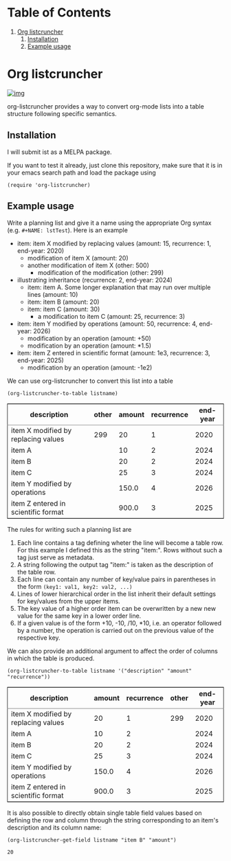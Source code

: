 
# Table of Contents

1.  [Org listcruncher](#org5382e12)
    1.  [Installation](#orgf9da8f9)
    2.  [Example usage](#org7ba79f2)


<a id="org5382e12"></a>

# Org listcruncher

[![img](https://travis-ci.org/dfeich/org-listcruncher.svg?branch=master)](https://travis-ci.org/dfeich/org-listcruncher.svg?branch=master)

org-listcruncher provides a way to convert org-mode lists into
a table structure following specific semantics. 


<a id="orgf9da8f9"></a>

## Installation

I will submit ist as a MELPA package.

If you want to test it already, just clone this repository, make sure that it is
in your emacs search path and load the package using

    (require 'org-listcruncher)


<a id="org7ba79f2"></a>

## Example usage

Write a planning list and give it a name using the appropriate Org syntax (e.g. `#+NAME: lstTest`).
Here is an example

-   item: item X modified by replacing values (amount: 15, recurrence: 1, end-year: 2020)
    -   modification of item X (amount: 20)
    -   another modification of item X (other: 500)
        -   modification of the modification (other: 299)
-   illustrating inheritance (recurrence: 2, end-year: 2024)
    -   item: item A. Some longer explanation that may run over
        multiple lines (amount: 10)
    -   item: item B (amount: 20)
    -   item: item C (amount: 30)
        -   a modification to item C (amount: 25, recurrence: 3)
-   item: item Y modified by operations (amount: 50, recurrence: 4, end-year: 2026)
    -   modification by an operation (amount: +50)
    -   modification by an operation (amount: \*1.5)
-   item: item Z entered in scientific format (amount: 1e3, recurrence: 3, end-year: 2025)
    -   modification by an operation (amount: -1e2)

We can use org-listcruncher to convert this list into a table   

    (org-listcruncher-to-table listname)

<table border="2" cellspacing="0" cellpadding="6" rules="groups" frame="hsides">


<colgroup>
<col  class="org-left" />

<col  class="org-right" />

<col  class="org-right" />

<col  class="org-right" />

<col  class="org-right" />
</colgroup>
<thead>
<tr>
<th scope="col" class="org-left">description</th>
<th scope="col" class="org-right">other</th>
<th scope="col" class="org-right">amount</th>
<th scope="col" class="org-right">recurrence</th>
<th scope="col" class="org-right">end-year</th>
</tr>
</thead>

<tbody>
<tr>
<td class="org-left">item X modified by replacing values</td>
<td class="org-right">299</td>
<td class="org-right">20</td>
<td class="org-right">1</td>
<td class="org-right">2020</td>
</tr>


<tr>
<td class="org-left">item A</td>
<td class="org-right">&#xa0;</td>
<td class="org-right">10</td>
<td class="org-right">2</td>
<td class="org-right">2024</td>
</tr>


<tr>
<td class="org-left">item B</td>
<td class="org-right">&#xa0;</td>
<td class="org-right">20</td>
<td class="org-right">2</td>
<td class="org-right">2024</td>
</tr>


<tr>
<td class="org-left">item C</td>
<td class="org-right">&#xa0;</td>
<td class="org-right">25</td>
<td class="org-right">3</td>
<td class="org-right">2024</td>
</tr>


<tr>
<td class="org-left">item Y modified by operations</td>
<td class="org-right">&#xa0;</td>
<td class="org-right">150.0</td>
<td class="org-right">4</td>
<td class="org-right">2026</td>
</tr>


<tr>
<td class="org-left">item Z entered in scientific format</td>
<td class="org-right">&#xa0;</td>
<td class="org-right">900.0</td>
<td class="org-right">3</td>
<td class="org-right">2025</td>
</tr>
</tbody>
</table>

The rules for writing such a planning list are

1.  Each line contains a tag defining wheter the line will become a table row. For this
    example I defined this as the string "item:". Rows without such a tag just serve as
    metadata.
2.  A string following the output tag "item:" is taken as the description of the table row.
3.  Each line can contain any number of key/value pairs in parentheses in the form
    `(key1: val1, key2: val2, ...)`
4.  Lines of lower hierarchical order in the list inherit their default settings for key/values
    from the upper items.
5.  The key value of a higher order item can be overwritten by a new new value for the same key
    in a lower order line.
6.  If a given value is of the form +10, -10, /10, \*10, i.e. an operator followed by a number,
    the operation is carried out on the previous value of the respective key.

We can also provide an additional argument to affect the order of
columns in which the table is produced.

    (org-listcruncher-to-table listname '("description" "amount" "recurrence"))

<table border="2" cellspacing="0" cellpadding="6" rules="groups" frame="hsides">


<colgroup>
<col  class="org-left" />

<col  class="org-right" />

<col  class="org-right" />

<col  class="org-right" />

<col  class="org-right" />
</colgroup>
<thead>
<tr>
<th scope="col" class="org-left">description</th>
<th scope="col" class="org-right">amount</th>
<th scope="col" class="org-right">recurrence</th>
<th scope="col" class="org-right">other</th>
<th scope="col" class="org-right">end-year</th>
</tr>
</thead>

<tbody>
<tr>
<td class="org-left">item X modified by replacing values</td>
<td class="org-right">20</td>
<td class="org-right">1</td>
<td class="org-right">299</td>
<td class="org-right">2020</td>
</tr>


<tr>
<td class="org-left">item A</td>
<td class="org-right">10</td>
<td class="org-right">2</td>
<td class="org-right">&#xa0;</td>
<td class="org-right">2024</td>
</tr>


<tr>
<td class="org-left">item B</td>
<td class="org-right">20</td>
<td class="org-right">2</td>
<td class="org-right">&#xa0;</td>
<td class="org-right">2024</td>
</tr>


<tr>
<td class="org-left">item C</td>
<td class="org-right">25</td>
<td class="org-right">3</td>
<td class="org-right">&#xa0;</td>
<td class="org-right">2024</td>
</tr>


<tr>
<td class="org-left">item Y modified by operations</td>
<td class="org-right">150.0</td>
<td class="org-right">4</td>
<td class="org-right">&#xa0;</td>
<td class="org-right">2026</td>
</tr>


<tr>
<td class="org-left">item Z entered in scientific format</td>
<td class="org-right">900.0</td>
<td class="org-right">3</td>
<td class="org-right">&#xa0;</td>
<td class="org-right">2025</td>
</tr>
</tbody>
</table>

It is also possible to directly obtain single table field values based on defining the
row and column through the string corresponding to an item's description and its
column name:

    (org-listcruncher-get-field listname "item B" "amount")

    20

